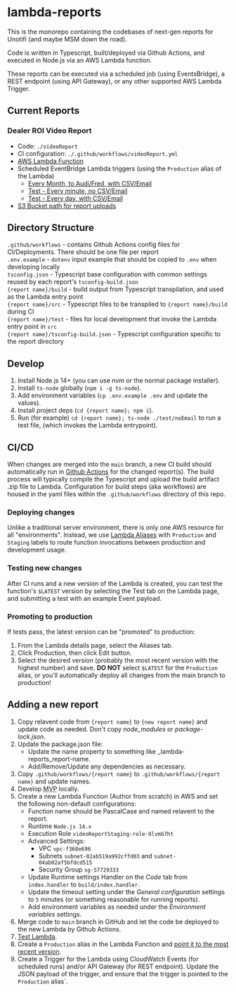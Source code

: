 # lambda-reports
This is the monorepo containing the codebases of next-gen reports for Unotifi (and maybe MSM down the road).

Code is written in Typescript, built/deployed via Github Actions, and executed in Node.js via an AWS Lambda function.

These reports can be executed via a scheduled job (using EventsBridge), a REST endpoint (using API Gateway), or any other supported AWS Lambda Trigger.

## Current Reports
### Dealer ROI Video Report
* Code: `./videoReport`
* CI configuration: `./.github/workflows/videoReport.yml`
* [AWS Lambda Function](https://console.aws.amazon.com/lambda/home?region=us-east-1#/functions/DealerROIVideoReport)
* Scheduled EventBridge Lambda triggers (using the `Production` alias of the Lambda)
    * [Every Month, to Audi/Fred, with CSV/Email](https://us-east-1.console.aws.amazon.com/events/home?region=us-east-1#/rules/VideoReportMonthlyToAudi)
    * [Test - Every minute, no CSV/Email](https://us-east-1.console.aws.amazon.com/events/home?region=us-east-1#/rules/VideoReportNoEmailTest)
    * [Test - Every day, with CSV/Email](https://us-east-1.console.aws.amazon.com/events/home?region=us-east-1#/rules/VideoReportWithEmailTest)
* [S3 Bucket path for report uploads](https://s3.console.aws.amazon.com/s3/buckets/unotifi-reports?region=us-east-1&prefix=video-report-3KCe4kZqXCkpZdp4/&showversions=false)

## Directory Structure
`.github/workflows` - contains Github Actions config files for CI/Deployments. There should be one file per report  
`.env.example` - `dotenv` input example that should be copied to `.env` when developing locally  
`tsconfig.json` - Typescript base configuration with common settings reused by each report's `tsconfig-build.json`  
`{report name}/build` - build output from Typescript transpilation, and used as the Lambda entry point  
`{report name}/src` - Typescript files to be transpiled to `{report name}/build` during CI  
`{report name}/test` - files for local development that invoke the Lambda entry point in `src`  
`{report name}/tsconfig-build.json` - Typescript configuration specific to the report directory  

## Develop
1. Install Node.js 14+ (you can use nvm or the normal package installer).
1. Install `ts-node` globally (`npm i -g ts-node`).
1. Add environment variables (`cp .env.example .env` and update the values).
1. Install project deps (`cd {report name}; npm i`).
1. Run (for example) `cd {report name}; ts-node ./test/noEmail` to run a test file, (which invokes the Lambda entrypoint).

## CI/CD
When changes are merged into the `main` branch, a new CI build should automatically run in [Github Actions](https://github.com/PerfectDayLLC/lambda-reports/actions) for the changed report(s). The build process will typically compile the Typescript and upload the build artifact .zip file to Lambda. Configuration for build steps (aka workflows) are housed in the yaml files within the `.github/workflows` directory of this repo.

### Deploying changes
Unlike a traditional server environment, there is only one AWS resource for all "environments". Instead, we use [Lambda Aliases](https://docs.aws.amazon.com/lambda/latest/dg/configuration-aliases.html) with `Production` and `Staging` labels to route function invocations between production and development usage.

### Testing new changes
After CI runs and a new version of the Lambda is created, you can test the function's `$LATEST` version by selecting the Test tab on the Lambda page, and submitting a test with an example Event payload.

### Promoting to production
If tests pass, the latest version can be "promoted" to production:
1. From the Lambda details page, select the Aliases tab.
1. Click Production, then click Edit button.
1. Select the desired version (probably the most recent version with the highest number) and save. **DO NOT** select `$LATEST` for the `Production` alias, or you'll automatically deploy all changes from the main branch to production!

## Adding a new report
1. Copy relavent code from `{report name}` to `{new report name}` and update code as needed. Don't copy _node_modules_ or _package-lock.json_.
1. Update the package.json file:
    * Update the name property to something like _lambda-reports_report-name.
    * Add/Remove/Update any dependencies as necessary.
1. Copy `.github/workflows/{report name}` to `.github/workflows/{report name}` and update names.
1. Develop <abbr title="Minimum Viable Product">MVP</abbr> locally.
1. Create a new Lambda Function (Author from scratch) in AWS and set the following non-default configurations:
    * Function name should be PascalCase and named relavent to the report.
    * Runtime `Node.js 14.x`
    * Execution Role `videoReportStaging-role-9lvmb7ht`
    * Advanced Settings:
        * VPC `vpc-f368e696`
        * Subnets `subnet-02ab519a992cffd03` and `subnet-04ab02af5bfdcd515`
        * Security Group `sg-57729333`
    * Update Runtime settings Handler on the _Code_ tab from `index.handler` to `build/index.handler`.
    * Update the timeout setting under the _General configuration_ settings to `5` minutes (or something reasonable for running reports).
    * Add environment variables as needed under the _Environment variables_ settings.
1. Merge code to `main` branch in GitHub and let the code be deployed to the new Lambda by Github Actions.
1. [Test Lambda](#testing-new-changes).
1. Create a `Production` alias in the Lambda Function and [point it to the most recent version](#promoting-to-production).
1. Create a Trigger for the Lambda using CloudWatch Events (for scheduled runs) and/or API Gateway (for REST endpoint). Update the JSON payload of the trigger, and ensure that the trigger is pointed to the `Production` alias`.